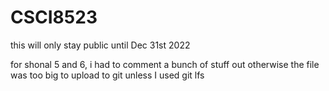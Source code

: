 # CSCI8523
this will only stay public until Dec 31st 2022

for shonal 5 and 6, i had to comment a bunch of stuff out otherwise the file was too big to upload to git unless I used git lfs 
